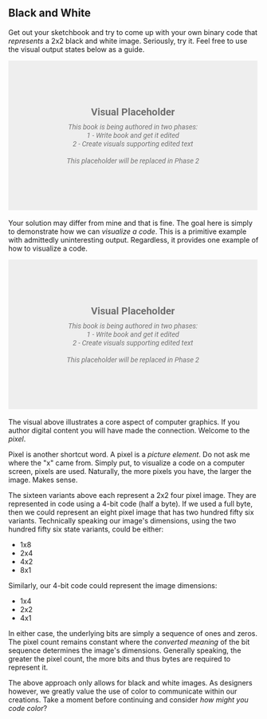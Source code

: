 ## Black and White

Get out your sketchbook and try to come up with your own binary code that *represents* a 2x2 black and white image. Seriously, try it. Feel free to use the visual output states below as a guide.

![Grid of 2x2 example](../assets/img/visual-todo-placeholder.jpg?v1.11 "Grid of 2x2 examples")

Your solution may differ from mine and that is fine. The goal here is simply to demonstrate how we can *visualize a code*. This is a primitive example with admittedly uninteresting output. Regardless, it provides one example of how to visualize a code.

![Grid of 2x2 examples with 4-bit code](../assets/img/visual-todo-placeholder.jpg?v1.11 "Grid of 2x2 examples with 4-bit code")

The visual above illustrates a core aspect of computer graphics. If you author digital content you will have made the connection. Welcome to the *pixel*.

Pixel is another shortcut word. A pixel is a *picture element*. Do not ask me where the "x" came from. Simply put, to visualize a code on a computer screen, pixels are used. Naturally, the more pixels you have, the larger the image. Makes sense.

The sixteen variants above each represent a 2x2 four pixel image. They are represented in code using a 4-bit code (half a byte). If we used a full byte, then we could represent an eight pixel image that has two hundred fifty six variants. Technically speaking our image's dimensions, using the two hundred fifty six state variants, could be either:
- 1x8
- 2x4
- 4x2
- 8x1

Similarly, our 4-bit code could represent the image dimensions:
- 1x4
- 2x2
- 4x1

In either case, the underlying bits are simply a sequence of ones and zeros. The pixel count remains constant where the *converted meaning* of the bit sequence determines the image's dimensions. Generally speaking, the greater the pixel count, the more bits and thus bytes are required to represent it.

The above approach only allows for black and white images. As designers however, we greatly value the use of color to communicate within our creations. Take a moment before continuing and consider *how might you code color*?
